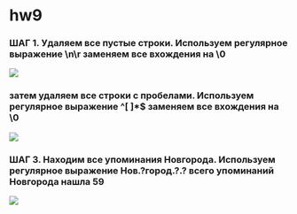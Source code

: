 # hw9
### ШАГ 1. Удаляем все пустые строки. Используем регулярное выражение \n\r заменяем все вхождения на \0
![](https://pp.userapi.com/c834301/v834301642/1509db/I0XjND1-dkA.jpg)
### затем удаляем все строки с пробелами. Используем регулярное выражение ^[ ]*$ заменяем все вхождения на \0
![](https://pp.userapi.com/c824501/v824501688/149e2d/4jPDGisDULw.jpg)

### ШАГ 3. Находим все упоминания Новгорода. Используем регулярное выражение Нов.?город.?.? всего упоминаний Новгорода нашла 59
![](https://pp.userapi.com/c847016/v847016538/5fce8/nr1VJw0zic0.jpg)
